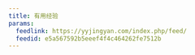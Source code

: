 ```yaml
---
title: 有用经验
params:
  feedlink: https://yyjingyan.com/index.php/feed/
  feedid: e5a567592b5eeef4f4c464262fe7512b
---
```

